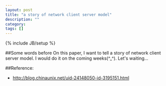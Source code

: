 ```yaml
---
layout: post
title: "a story of network client server model"
description: ""
category: 
tags: []
---
```

{% include JB/setup %}

##Some words before
On this paper, I want to tell a story of network client server model. I would 
do it on the coming weeks(^_^). Let's waiting...

##Reference:
* <http://blog.chinaunix.net/uid-24148050-id-3195151.html>
